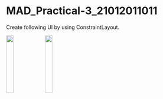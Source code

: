 # MAD_Practical-3_21012011011
Create following UI by using ConstraintLayout.

<img src="https://github.com/Diya-Chauhan/MAD_Practical-3_21012011011/assets/98373841/a31ff3f8-a0f8-40ca-a9f7-2735cae26546" width=20% height=20%>
<img src="https://github.com/Diya-Chauhan/MAD_Practical-3_21012011011/assets/98373841/09cd1f0b-9f9a-417d-ac90-ca9b348e5bf8" width=20% height=20%>
